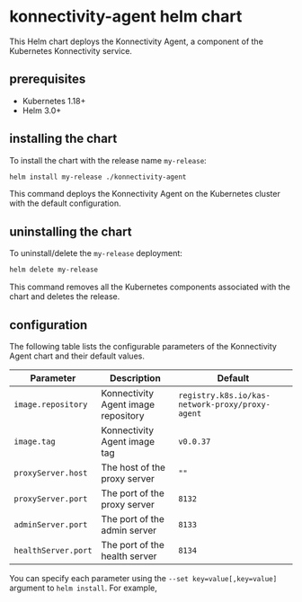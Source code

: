 # konnectivity-agent helm chart

This Helm chart deploys the Konnectivity Agent, a component of the Kubernetes Konnectivity service.

## prerequisites

- Kubernetes 1.18+
- Helm 3.0+

## installing the chart

To install the chart with the release name `my-release`:

```bash
helm install my-release ./konnectivity-agent
```

This command deploys the Konnectivity Agent on the Kubernetes cluster with the default configuration.

## uninstalling the chart

To uninstall/delete the `my-release` deployment:

```bash
helm delete my-release
```

This command removes all the Kubernetes components associated with the chart and deletes the release.

## configuration

The following table lists the configurable parameters of the Konnectivity Agent chart and their default values.

| Parameter | Description | Default |
| --------- | ----------- | ------- |
| `image.repository` | Konnectivity Agent image repository | `registry.k8s.io/kas-network-proxy/proxy-agent` |
| `image.tag` | Konnectivity Agent image tag | `v0.0.37` |
| `proxyServer.host` | The host of the proxy server | `""` |
| `proxyServer.port` | The port of the proxy server | `8132` |
| `adminServer.port` | The port of the admin server | `8133` |
| `healthServer.port` | The port of the health server | `8134` |

You can specify each parameter using the `--set key=value[,key=value]` argument to `helm install`. For example,
